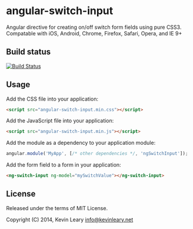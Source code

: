 angular-switch-input
=========================

Angular directive for creating on/off switch form fields using pure CSS3. Compatable with iOS, Android, Chrome, Firefox, Safari, Opera, and IE 9+

Build status
------------

[![Build Status](https://travis-ci.org/Kevinlearynet/angular-switch-input.png?branch=master)](https://travis-ci.org/Kevinlearynet/angular-switch-input)

Usage
-----

Add the CSS file into your application:
```html
<script src="angular-switch-input.min.css"></script>
```

Add the JavaScript file into your application:
```html
<script src="angular-switch-input.min.js"></script>
```

Add the module as a dependency to your application module:
```js
angular.module('MyApp', [/* other dependencies */, 'ngSwitchInput']);
```

Add the form field to a form in your application:
```html
<ng-switch-input ng-model="mySwitchValue"></ng-switch-input>
```

License
-------
Released under the terms of MIT License.

Copyright (C) 2014, Kevin Leary <info@kevinleary.net>
